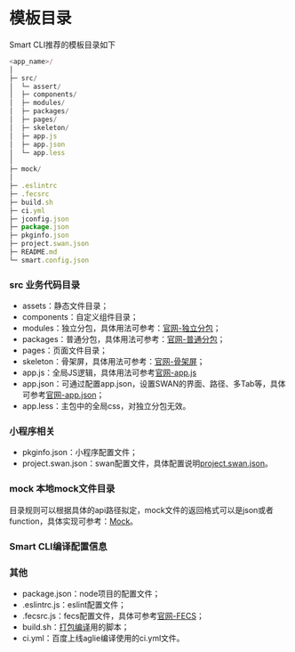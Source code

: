 # 模板目录
Smart CLI推荐的模板目录如下
```js
<app_name>/
│
├─ src/
│  └─ assert/
│  ├─ components/  
│  ├─ modules/
│  ├─ packages/
│  ├─ pages/
│  ├─ skeleton/
│  ├─ app.js
│  ├─ app.json
│  └─ app.less
│
├─ mock/
│
├─ .eslintrc
├─ .fecsrc
├─ build.sh
├─ ci.yml
├─ jconfig.json
├─ package.json
├─ pkginfo.json
├─ project.swan.json
├─ README.md
└─ smart.config.json
```
### src 业务代码目录
- assets：静态文件目录；
- components：自定义组件目录；
- modules：独立分包，具体用法可参考：[官网-独立分包](https://smartprogram.baidu.com/docs/develop/framework/subpackages_independent/)；
- packages：普通分包，具体用法可参考：[官网-普通分包](https://smartprogram.baidu.com/docs/develop/framework/subpackages/)；
- pages：页面文件目录；
- skeleton：骨架屏，具体用法可参考：[官网-骨架屏](https://smartprogram.baidu.com/docs/develop/performance/peformance_gradually_load/)；
- app.js：全局JS逻辑，具体用法可参考[官网-app.js](https://smartprogram.baidu.com/docs/develop/framework/processjs/)
- app.json：可通过配置app.json，设置SWAN的界面、路径、多Tab等，具体可参考[官网-app.json](https://smartprogram.baidu.com/docs/develop/framework/process/)；
- app.less：主包中的全局css，对独立分包无效。
### 小程序相关
- pkginfo.json：小程序配置文件；
- project.swan.json：swan配置文件，具体配置说明[project.swan.json](./swan#project.swan.js)。
### mock 本地mock文件目录
目录规则可以根据具体的api路径拟定，mock文件的返回格式可以是json或者function，具体实现可参考：[Mock](./mock)。

### Smart CLI编译配置信息
### 其他
- package.json：node项目的配置文件；
- .eslintrc.js：eslint配置文件；
- .fecsrc.js：fecs配置文件，具体可参考[官网-FECS](http://fecs.baidu.com/)；
- build.sh：[打包编译](./build)用的脚本；
- ci.yml：百度上线aglie编译使用的ci.yml文件。
